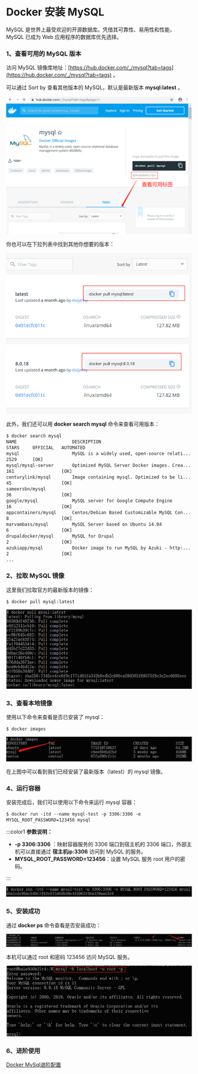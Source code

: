 # Docker 安装 MySQL
MySQL 是世界上最受欢迎的开源数据库。凭借其可靠性、易用性和性能，MySQL 已成为 Web 应用程序的数据库优先选择。

### 1、查看可用的 MySQL 版本
访问 MySQL 镜像库地址：[https://hub.docker.com/_/mysql?tab=tags](https://hub.docker.com/_/mysql?tab=tags) 。

可以通过 Sort by 查看其他版本的 MySQL，默认是最新版本 **mysql:latest** 。

![](../assets/install/mysql.png)

你也可以在下拉列表中找到其他你想要的版本：

![](../assets/install/mysql-2.png)

此外，我们还可以用 **docker search mysql** 命令来查看可用版本：

```shell
$ docker search mysql
NAME                     DESCRIPTION                                     STARS     OFFICIAL   AUTOMATED
mysql                    MySQL is a widely used, open-source relati...   2529      [OK]       
mysql/mysql-server       Optimized MySQL Server Docker images. Crea...   161                  [OK]
centurylink/mysql        Image containing mysql. Optimized to be li...   45                   [OK]
sameersbn/mysql                                                          36                   [OK]
google/mysql             MySQL server for Google Compute Engine          16                   [OK]
appcontainers/mysql      Centos/Debian Based Customizable MySQL Con...   8                    [OK]
marvambass/mysql         MySQL Server based on Ubuntu 14.04              6                    [OK]
drupaldocker/mysql       MySQL for Drupal                                2                    [OK]
azukiapp/mysql           Docker image to run MySQL by Azuki - http:...   2                    [OK]
...
```

### 2、拉取 MySQL 镜像
这里我们拉取官方的最新版本的镜像：

```shell
$ docker pull mysql:latest
```

![](../assets/install/mysql-3.png)

### 3、查看本地镜像
使用以下命令来查看是否已安装了 mysql：

```shell
$ docker images
```

![](../assets/install/mysql-4.png)

在上图中可以看到我们已经安装了最新版本（latest）的 mysql 镜像。

### 4、运行容器
安装完成后，我们可以使用以下命令来运行 mysql 容器：

```shell
$ docker run -itd --name mysql-test -p 3306:3306 -e MYSQL_ROOT_PASSWORD=123456 mysql
```

:::color1
**参数说明：**

+ **-p 3306:3306** ：映射容器服务的 3306 端口到宿主机的 3306 端口，外部主机可以直接通过 **宿主机ip:3306** 访问到 MySQL 的服务。
+ **MYSQL_ROOT_PASSWORD=123456**：设置 MySQL 服务 root 用户的密码。

:::

![](../assets/install/mysql-5.png)

### 5、安装成功
通过 **docker ps** 命令查看是否安装成功：

![](../assets/install/mysql-6.png)

本机可以通过 root 和密码 123456 访问 MySQL 服务。

![](../assets/install/mysql-7.png)

### 6、进阶使用
[Docker MySql进阶配置](../advanced/docker-mysql-advanced.md)

